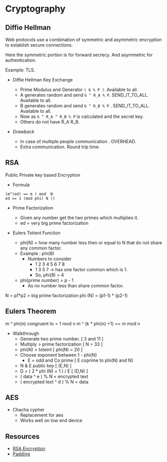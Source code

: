 # Cryptography

## Diffie Hellman

Web protocols use a combination of symmetric and asymmetric encryption to establish secure connections.

Here the symmetric portion is for forward secrecy. 
And asymmetric for authentication.

Example: TLS.

- Diffie Hellman Key Exchange
	- Prime Modulus and Generator `( G % P )`. Available to all.
	- A generates random and send  `G ^ R_A % P`. SEND_IT_TO_ALL. Available to all.
	- B generates random and send `G ^ R_B % P` . 
	SEND_IT_TO_ALL. Available to all.
	- Now as `G ^ R_A ^ R_B % P` is calculated and the secret key.
	- Others do not have R_A R_B.

- *Drawback*
    - In case of multiple people communication . OVERHEAD.
    - Extra communication. Round trip time.

## RSA
Public Private key based Encryption
- Formula

```
(m^(ed) == m ) mod  N
ed == 1 (mod phi( N ))
```

- Prime Factorization
	- Given any number get the two primes which multiplies it. 
	- ed = very big prime factorization

- Eulers Totient Function

	- phi(N) = how many number less then or equal to N that do not share any common factor.
	- Example : phi(8)
    	- Numbers to consider 
        	- 1 2 3 4 5 6 7 8
        	- 1 3 5 7 -> has one factor common which is 1.
        	- So, phi(8) = 4
	- phi(prime number) = p - 1
    	- As no number less than share common factor.

N = p1*p2 > big prime factorization
phi (N) = (p1-1) * (p2-1)

## Eulers Theorem

m ^ phi(n) congruent to =  1 mod n
m ^ (k * phi(n)  +1)  ==  m mod n

- Walkthrough
	- Generate two prime number.           [ 3 and 11 ]
	- Multiply > prime factorization       [ N = 33 ]
	- phi(N) > toteint                     [ phi(N) = 20 ]
	- Choose exponent between 1 - phi(N) 
		- E = odd and Co prime             [ E coprime to phi(N) and N]
	- N & E public key                     [ (E,N) ]
	- D = ( 2 * phi (N) + 1 ) / E          [ (D,N) ]
	- ( data ^ e ) % N = encrypted text    
	- ( encrypted text ^ d ) % N  = data

## AES

- Chacha cypher
	- Replacement for aes
	- Works well on low end device

## Resources
- [RSA Encryption](https://www.khanacademy.org/computing/computer-science/cryptography/modern-crypt/v/rsa-encryption-part-4)
- [Padding](https://asecuritysite.com/encryption/padding)